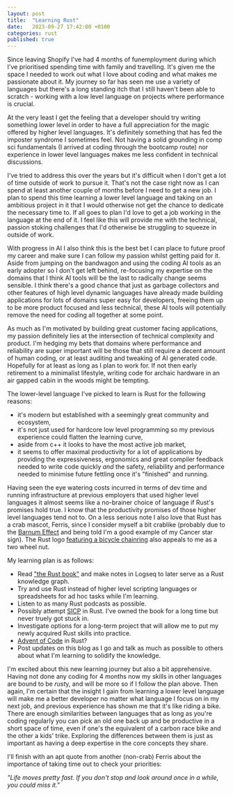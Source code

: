```yaml
---
layout: post
title:  "Learning Rust"
date:   2023-09-27 17:42:00 +0100
categories: rust
published: true
---
```


Since leaving Shopify I've had 4 months of funemployment during which I've prioritised spending time with family and travelling. It's given me the space I needed to work out what I love about coding and what makes me passionate about it. My journey so far has seen me use a variety of languages but there's a long standing itch that I still haven't been able to scratch - working with a low level language on projects where performance is crucial.

At the very least I get the feeling that a developer should try writing something lower level in order to have a full appreciation for the magic offered by higher level languages. It's definitely something that has fed the imposter syndrome I sometimes feel. Not having a solid grounding in comp sci fundamentals (I arrived at coding through the bootcamp route) nor experience in lower level languages makes me less confident in technical discussions.

I've tried to address this over the years but it's difficult when I don't get a lot of time outside of work to pursue it. That's not the case right now as I can spend at least another couple of months before I need to get a new job. I plan to spend this time learning a lower level language and taking on an ambitious project in it that I would otherwise not get the chance to dedicate the necessary time to. If all goes to plan I'd love to get a job working in the language at the end of it. I feel like this will provide me with the technical, passion stoking challenges that I'd otherwise be struggling to squeeze in outside of work.

With progress in AI I also think this is the best bet I can place to future proof my career and make sure I can follow my passion whilst getting paid for it. Aside from jumping on the bandwagon and using the coding AI tools as an early adopter so I don't get left behind, re-focusing my expertise on the domains that I think AI tools will be the last to radically change seems sensible. I think there's a good chance that just as garbage collectors and other features of high level dynamic languages have already made building applications for lots of domains super easy for developers, freeing them up to be more product focused and less technical, these AI tools will potentially remove the need for coding all together at some point.

As much as I'm motivated by building great customer facing applications, my passion definitely lies at the intersection of technical complexity and product. I'm hedging my bets that domains where performance and reliability are super important will be those that still require a decent amount of human coding, or at least auditing and tweaking of AI generated code. Hopefully for at least as long as I plan to work for. If not then early retirement to a minimalist lifestyle, writing code for archaic hardware in an air gapped cabin in the woods might be tempting.

The lower-level language I've picked to learn is Rust for the following reasons:
- it's modern but established with a seemingly great community and ecosystem,
- it's not just used for hardcore low level programming so my previous experience could flatten the learning curve,
- aside from c++ it looks to have the most active job market,
- it seems to offer maximal productivity for a lot of applications by providing the expressiveness, ergonomics and great compiler feedback needed to write code quickly *and* the safety, reliability and performance needed to minimise future fettling once it's "finished" and running.

Having seen the eye watering costs incurred in terms of dev time and running infrastructure at previous employers that used higher level languages it almost seems like a no-brainer choice of language if Rust's promises hold true. I know that the productivity promises of those higher level languages tend not to. On a less serious note I also love that Rust has a crab mascot, Ferris, since I consider myself a bit crablike (probably due to the [Barnum Effect](https://en.wikipedia.org/wiki/Barnum_effect) and being told I'm a good example of my Cancer star sign). The Rust logo [featuring a bicycle chainring](https://bugzilla.mozilla.org/show_bug.cgi?id=680521) also appeals to me as a two wheel nut.

My learning plan is as follows:
- Read ["the Rust book"](https://doc.rust-lang.org/stable/book/) and make notes in Logseq to later serve as a Rust knowledge graph.
- Try and use Rust instead of higher level scripting languages or spreadsheets for ad hoc tasks while I'm learning.
- Listen to as many Rust podcasts as possible.
- Possibly attempt [SICP](https://mitp-content-server.mit.edu/books/content/sectbyfn/books_pres_0/6515/sicp.zip/index.html) in Rust. I've owned the book for a long time but never truely got stuck in.
- Investigate options for a long-term project that will allow me to put my newly acquired Rust skills into practice.
- [Advent of Code](https://adventofcode.com/) in Rust?
- Post updates on this blog as I go and talk as much as possible to others about what I'm learning to solidify the knowledge.

I'm excited about this new learning journey but also a bit apprehensive. Having not done any coding for 4 months now my skills in other languages are bound to be *rust*y, and will be more so if I follow the plan above. Then again, I'm certain that the insight I gain from learning a lower level language will make me a better developer no matter what language I focus on in my next job, and previous experience has shown me that it's like riding a bike. There are enough similarities between languages that as long as you're coding regularly you can pick an old one back up and be productive in a short space of time, even if one's the equivalent of a carbon race bike and the other a kids' trike. Exploring the differences between them is just as important as having a deep expertise in the core concepts they share.

I'll finish with an apt quote from another (non-crab) Ferris about the importance of taking time out to check your priorities:

*"Life moves pretty fast. If you don't stop and look around once in a while, you could miss it."*
